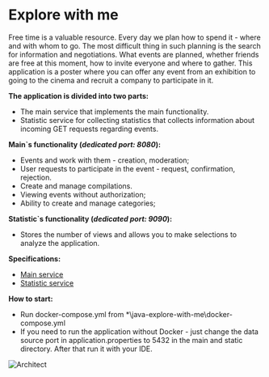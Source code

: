 **Explore with me**
========================
Free time is a valuable resource. Every day we plan how to spend it - where and with whom to go. The most difficult thing in such planning is the search for information and negotiations. What events are planned, whether friends are free at this moment, how to invite everyone and where to gather. This application is a poster where you can offer any event from an exhibition to going to the cinema and recruit a company to participate in it.

**The application is divided into two parts:**
* The main service that implements the main functionality.
* Statistic service for collecting statistics that collects information about incoming GET requests regarding events.

**Main`s functionality (_dedicated port: 8080_):**
* Events and work with them - creation, moderation;
* User requests to participate in the event - request, confirmation, rejection.
* Create and manage compilations.
* Viewing events without authorization;
* Ability to create and manage categories;

**Statistic`s functionality (_dedicated port: 9090_):**
* Stores the number of views and allows you to make selections to analyze the application.

**Specifications:**
* [Main service](https://raw.githubusercontent.com/yandex-praktikum/java-explore-with-me/main/ewm-main-service-spec.json)
* [Statistic service](https://raw.githubusercontent.com/yandex-praktikum/java-explore-with-me/main/ewm-stats-service-spec.json)

**How to start:**
* Run docker-compose.yml from *\java-explore-with-me\docker-compose.yml
* If you need to run the application without Docker - just change the data source port in application.properties to 5432 in the main and static directory. After that run it with your IDE.

![Architect](https://sun9-70.userapi.com/impg/QpkVY9I4DpQPzSGnyv0CtIJZ4x-zWztba4AEmg/a5Jsa5TlGmo.jpg?size=1656x1028&quality=96&sign=f97bab5616672ed3b0144adf4d99d366&type=album)
